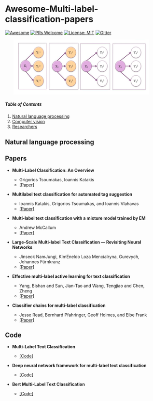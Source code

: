 # Awesome-Multi-label-classification-papers
[![Awesome](https://cdn.rawgit.com/sindresorhus/awesome/d7305f38d29fed78fa85652e3a63e154dd8e8829/media/badge.svg)](https://github.com/sindresorhus/awesome)
[![PRs Welcome](https://img.shields.io/badge/PRs-welcome-brightgreen.svg?style=flat-square)](http://makeapullrequest.com)
[![License: MIT](https://img.shields.io/badge/License-MIT-yellow.svg)](https://opensource.org/licenses/MIT)
[![Gitter](https://badges.gitter.im/Multi-label/community.svg)](https://gitter.im/Multi-label/community?utm_source=badge&utm_medium=badge&utm_campaign=pr-badge)
<p align="center">
  <img width="450" src="multi_label.png">
</p>


##### Table of Contents  

1. [Natural language processing](#NLP)  
2. [Computer vision](#Computer-vision)
3. [Researchers](#Researchers)



## Natural language processing

## Papers


- **Multi-Label Classification: An Overview**
  - Grigorios Tsoumakas, Ioannis Katakis 
  - [[Paper]](http://citeseerx.ist.psu.edu/viewdoc/summary?doi=10.1.1.104.9401)
  
- **Multilabel text classification for automated tag suggestion**
  - Ioannis Katakis, Grigorios Tsoumakas, and Ioannis Vlahavas
  - [[Paper]](https://www.kde.cs.uni-kassel.de/ws/rsdc08/pdf/9.pdf)


- **Multi-label text classification with a mixture model trained by EM**
  - Andrew McCallum
  - [[Paper]](https://mimno.infosci.cornell.edu/info6150/readings/multilabel.pdf)


- **Large-Scale Multi-label Text Classification — Revisiting Neural Networks**
  - Jinseok NamJungi, KimEneldo Loza MencíaIryna, Gurevych, Johannes Fürnkranz
  - [[Paper]](https://arxiv.org/pdf/1312.5419)

- **Effective multi-label active learning for text classification**
  - Yang, Bishan and Sun, Jian-Tao and Wang, Tengjiao and Chen, Zheng
  - [[Paper]](https://dl.acm.org/citation.cfm?id=1557119)
  
- **Classifier chains for multi-label classification**
  - Jesse Read, Bernhard Pfahringer, Geoff Holmes, and Eibe Frank
  - [[Paper]](https://link.springer.com/content/pdf/10.1007/978-3-642-04174-7_17.pdf)
  
  
## Code

- **Multi-Label Text Classification**
   - [[Code]](https://github.com/RandolphVI/Multi-Label-Text-Classification)
   
- **Deep neural network framework for multi-label text classification**
   - [[Code]](https://github.com/inspirehep/magpie)
   
- **Bert Multi-Label Text Classification**
   - [[Code]](https://github.com/lonePatient/Bert-Multi-Label-Text-Classification)
   
   



